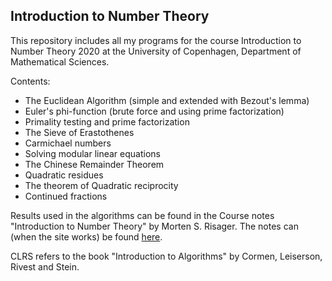 ## Introduction to Number Theory

This repository includes all my programs for the course Introduction to Number Theory 2020 at the University of Copenhagen, Department of Mathematical Sciences.

Contents:

* The Euclidean Algorithm (simple and extended with Bezout's lemma)
* Euler's phi-function (brute force and using prime factorization)
* Primality testing and prime factorization
* The Sieve of Erastothenes
* Carmichael numbers
* Solving modular linear equations
* The Chinese Remainder Theorem
* Quadratic residues
* The theorem of Quadratic reciprocity
* Continued fractions

Results used in the algorithms can be found in the Course notes "Introduction to
Number Theory" by Morten S. Risager. The notes can (when the site works) be found [here](https://web.math.ku.dk/~risager/introtal/main.pdf).
    
CLRS refers to the book "Introduction to Algorithms" by Cormen, Leiserson,
Rivest and Stein.
